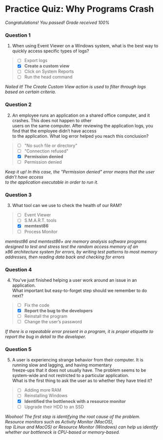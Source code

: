 # Practice Quiz:  Why Programs Crash

*Congratulations! You passed! Grade received 100%*

### Question 1

1. When using Event Viewer on a Windows system, what is the best way to quickly access specific types of logs?

> - [ ] Export logs
> - [x] **Create a custom view**
> - [ ] Click on System Reports
> - [ ] Run the head command

*Nailed it! The Create Custom View action is used to filter through logs based on certain criteria.*

### Question 2

2. An employee runs an application on a shared office computer, and it crashes. This does not happen to other\
users on the same computer. After reviewing the application logs, you find that the employee didn’t have access\
to the application. What log error helped you reach this conclusion?

> - [ ] "No such file or directory"
> - [ ] "Connection refused"
> - [x] **Permission denied**
> - [ ] Permission denied

*Keep it up! In this case, the "Permission denied" error means that the user didn’t have access*\
*to the application executable in order to run it.*

### Question 3

3. What tool can we use to check the health of our RAM?

> - [ ] Event Viewer
> - [ ] S.M.A.R.T. tools
> - [x] **memtest86**
> - [ ] Process Monitor

*memtest86 and memtest86+ are memory analysis software programs designed to test and stress test the random access memory of an*\
*x86 architecture system for errors, by writing test patterns to most memory addresses, then reading data back and checking for errors*

### Question 4

4. You've just finished helping a user work around an issue in an application.\
 What important but easy-to-forget step should we remember to do next?

> - [ ] Fix the code
> - [x] **Report the bug to the developers**
> - [ ] Reinstall the program
> - [ ] Change the user’s password

*If there is a repeatable error present in a program, it is proper etiquette to report the bug in detail to the developer.*

### Question 5

5. A user is experiencing strange behavior from their computer. It is running slow and lagging, and having momentary\
freeze-ups that it does not usually have. The problem seems to be system-wide and not restricted to a particular application.\
What is the first thing to ask the user as to whether they have tried it?

> - [ ] Adding more RAM
> - [ ] Reinstalling Windows
> - [x] **Identified the bottleneck with a resource monitor**
> - [ ] Upgrade their HDD to an SSD

*Woohoo! The first step is identifying the root cause of the problem. Resource monitors such as Activity Monitor (MacOS),*\
*top (Linux and MacOS) or Resource Monitor (Windows) can help us identify whether our bottleneck is CPU-based or memory-based.*